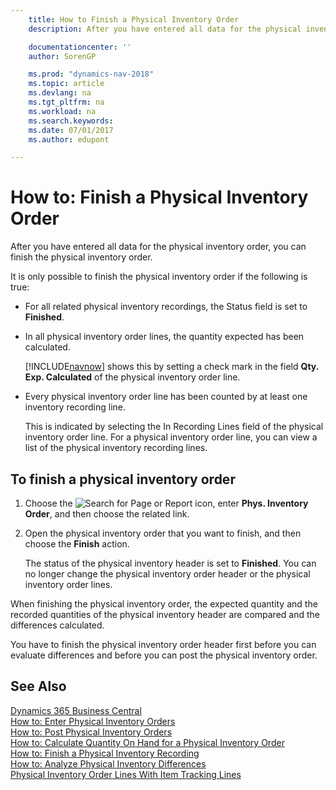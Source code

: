```yaml
---
    title: How to Finish a Physical Inventory Order
    description: After you have entered all data for the physical inventory order, you can finish the physical inventory order.

    documentationcenter: ''
    author: SorenGP

    ms.prod: "dynamics-nav-2018"
    ms.topic: article
    ms.devlang: na
    ms.tgt_pltfrm: na
    ms.workload: na
    ms.search.keywords:
    ms.date: 07/01/2017
    ms.author: edupont

---
```

# How to: Finish a Physical Inventory Order
After you have entered all data for the physical inventory order, you can finish the physical inventory order.  

It is only possible to finish the physical inventory order if the following is true:  

- For all related physical inventory recordings, the Status field is set to **Finished**.  
- In all physical inventory order lines, the quantity expected has been calculated.  

    [!INCLUDE[navnow](../../includes/navnow_md.md)] shows this by setting a check mark in the field **Qty. Exp. Calculated** of the physical inventory order line.  

- Every physical inventory order line has been counted by at least one inventory recording line.  

    This is indicated by selecting the In Recording Lines field of the physical inventory order line. For a physical inventory order line, you can view a list of the physical inventory recording lines.  

## To finish a physical inventory order  

1.  Choose the ![Search for Page or Report](../../media/ui-search/search_small.png "Search for Page or Report icon") icon, enter **Phys. Inventory Order**, and then choose the related link.  
2.  Open the physical inventory order that you want to finish, and then choose the **Finish** action.  

    The status of the physical inventory header is set to **Finished**. You can no longer change the physical inventory order header or the physical inventory order lines.  

When finishing the physical inventory order, the expected quantity and the recorded quantities of the physical inventory header are compared and the differences calculated.  

You have to finish the physical inventory order header first before you can evaluate differences and before you can post the physical inventory order.  

## See Also
[Dynamics 365 Business Central](/dynamics365/business-central/)  
[How to: Enter Physical Inventory Orders](how-to-enter-physical-inventory-orders.md)   
 [How to: Post Physical Inventory Orders](how-to-post-physical-inventory-orders.md)   
 [How to: Calculate Quantity On Hand for a Physical Inventory Order](how-to-calculate-quantity-on-hand-for-a-physical-inventory-order.md)   
 [How to: Finish a Physical Inventory Recording](how-to-finish-a-physical-inventory-recording.md)   
 [How to: Analyze Physical Inventory Differences](how-to-analyze-physical-inventory-differences.md)   
 [Physical Inventory Order Lines With Item Tracking Lines](physical-inventory-order-lines-with-item-tracking-lines.md)

